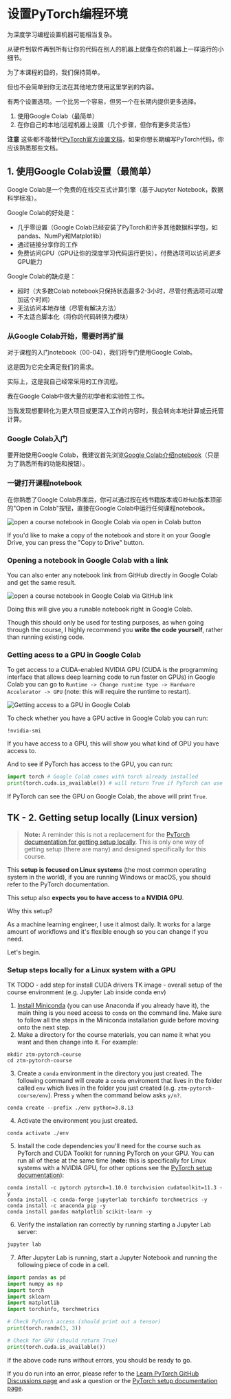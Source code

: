 # 设置PyTorch编程环境

为深度学习编程设置机器可能相当复杂。

从硬件到软件再到所有让你的代码在别人的机器上就像在你的机器上一样运行的小细节。

为了本课程的目的，我们保持简单。

但也不会简单到你无法在其他地方使用这里学到的内容。

有两个设置选项。一个比另一个容易，但另一个在长期内提供更多选择。

1. 使用Google Colab（最简单）
2. 在你自己的本地/远程机器上设置（几个步骤，但你有更多灵活性）

**注意** 这些都不能替代[PyTorch官方设置文档](https://pytorch.org/get-started/locally/)，如果你想长期编写PyTorch代码，你应该熟悉那些文档。

## 1. 使用Google Colab设置（最简单）

Google Colab是一个免费的在线交互式计算引擎（基于Jupyter Notebook，数据科学标准）。

Google Colab的好处是：
* 几乎零设置（Google Colab已经安装了PyTorch和许多其他数据科学包，如pandas、NumPy和Matplotlib）
* 通过链接分享你的工作
* 免费访问GPU（GPU让你的深度学习代码运行更快），付费选项可以访问*更多*GPU能力

Google Colab的缺点是：
* 超时（大多数Colab notebook只保持状态最多2-3小时，尽管付费选项可以增加这个时间）
* 无法访问本地存储（尽管有解决方法）
* 不太适合脚本化（将你的代码转换为模块）

### 从Google Colab开始，需要时再扩展

对于课程的入门notebook（00-04），我们将专门使用Google Colab。

这是因为它完全满足我们的需求。

实际上，这是我自己经常采用的工作流程。

我在Google Colab中做大量的初学者和实验性工作。

当我发现想要转化为更大项目或更深入工作的内容时，我会转向本地计算或云托管计算。

### Google Colab入门

要开始使用Google Colab，我建议首先浏览[Google Colab介绍notebook](https://colab.research.google.com/notebooks/basic_features_overview.ipynb)（只是为了熟悉所有的功能和按钮）。

### 一键打开课程notebook

在你熟悉了Google Colab界面后，你可以通过按在线书籍版本或GitHub版本顶部的"Open in Colab"按钮，直接在Google Colab中运行任何课程notebook。

![open a course notebook in Google Colab via open in Colab button](https://raw.githubusercontent.com/mrdbourke/pytorch-deep-learning/main/images/setup-open-in-colab-cropped.gif)

If you'd like to make a copy of the notebook and store it on your Google Drive, you can press the "Copy to Drive" button.

### Opening a notebook in Google Colab with a link

You can also enter any notebook link from GitHub directly in Google Colab and get the same result.

![open a course notebook in Google Colab via GitHub link](https://raw.githubusercontent.com/mrdbourke/pytorch-deep-learning/main/images/setup-open-notebook-in-colab-via-link.png)

Doing this will give you a runable notebook right in Google Colab. 

Though this should only be used for testing purposes, as when going through the course, I highly recommend you **write the code yourself**, rather than running existing code.

### Getting acess to a GPU in Google Colab

To get access to a CUDA-enabled NVIDIA GPU (CUDA is the programming interface that allows deep learning code to run faster on GPUs) in Google Colab you can go to `Runtime -> Change runtime type -> Hardware Accelerator -> GPU` (note: this will require the runtime to restart).

![Getting access to a GPU in Google Colab](https://raw.githubusercontent.com/mrdbourke/pytorch-deep-learning/main/images/setup-get-gpu-colab-cropped.gif)

To check whether you have a GPU active in Google Colab you can run:

```
!nvidia-smi
```

If you have access to a GPU, this will show you what kind of GPU you have access to.

And to see if PyTorch has access to the GPU, you can run:

```python
import torch # Google Colab comes with torch already installed
print(torch.cuda.is_available()) # will return True if PyTorch can use the GPU
```

If PyTorch can see the GPU on Google Colab, the above will print `True`.

## TK - 2. Getting setup locally (Linux version)

> **Note:** A reminder this is not a replacement for the [PyTorch documentation for getting setup locally](https://pytorch.org/get-started/locally/). This is only one way of getting setup (there are many) and designed specifically for this course.

This **setup is focused on Linux systems** (the most common operating system in the world), if you are running Windows or macOS, you should refer to the PyTorch documentation. 

This setup also **expects you to have access to a NVIDIA GPU**.

Why this setup?

As a machine learning engineer, I use it almost daily. It works for a large amount of workflows and it's flexible enough so you can change if you need.

Let's begin.

### Setup steps locally for a Linux system with a GPU
TK TODO - add step for install CUDA drivers
TK image - overall setup of the course environment (e.g. Jupyter Lab inside conda env)

1. [Install Miniconda](https://docs.conda.io/projects/conda/en/latest/user-guide/install/linux.html) (you can use Anaconda if you already have it), the main thing is you need access to `conda` on the command line. Make sure to follow all the steps in the Miniconda installation guide before moving onto the next step.
2. Make a directory for the course materials, you can name it what you want and then change into it. For example:
```
mkdir ztm-pytorch-course
cd ztm-pytorch-course
```
3. Create a `conda` environment in the directory you just created. The following command will create a `conda` enviroment that lives in the folder called `env` which lives in the folder you just created (e.g. `ztm-pytorch-course/env`). Press `y` when the command below asks `y/n?`.
```
conda create --prefix ./env python=3.8.13
```
4. Activate the environment you just created.
```
conda activate ./env
```
5. Install the code dependencies you'll need for the course such as PyTorch and CUDA Toolkit for running PyTorch on your GPU. You can run all of these at the same time (**note:** this is specifically for Linux systems with a NVIDIA GPU, for other options see the [PyTorch setup documentation](https://pytorch.org/get-started/locally/)):
```
conda install -c pytorch pytorch=1.10.0 torchvision cudatoolkit=11.3 -y
conda install -c conda-forge jupyterlab torchinfo torchmetrics -y
conda install -c anaconda pip -y
conda install pandas matplotlib scikit-learn -y
```
6. Verify the installation ran correctly by running starting a Jupyter Lab server:

```bash
jupyter lab
```

7. After Jupyter Lab is running, start a Jupyter Notebook and running the following piece of code in a cell.
```python
import pandas as pd
import numpy as np
import torch
import sklearn
import matplotlib
import torchinfo, torchmetrics

# Check PyTorch access (should print out a tensor)
print(torch.randn(3, 3))

# Check for GPU (should return True)
print(torch.cuda.is_available())
```

If the above code runs without errors, you should be ready to go.

If you do run into an error, please refer to the [Learn PyTorch GitHub Discussions page](https://github.com/mrdbourke/pytorch-deep-learning/discussions) and ask a question or the [PyTorch setup documentation page](https://pytorch.org/get-started/locally/).